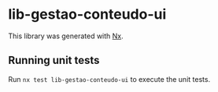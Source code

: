 # lib-gestao-conteudo-ui

This library was generated with [Nx](https://nx.dev).

## Running unit tests

Run `nx test lib-gestao-conteudo-ui` to execute the unit tests.
